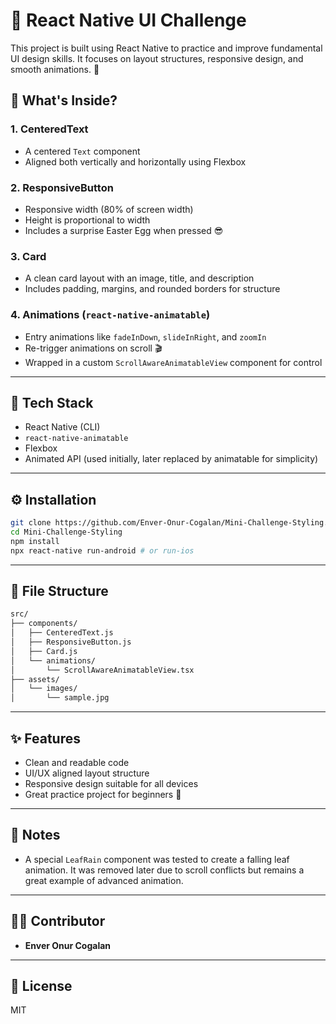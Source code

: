 # 📝 React Native UI Challenge

This project is built using React Native to practice and improve fundamental UI design skills. It focuses on layout structures, responsive design, and smooth animations. 🎯

## 🚀 What's Inside?

### 1. **CenteredText**
- A centered `Text` component
- Aligned both vertically and horizontally using Flexbox

### 2. **ResponsiveButton**
- Responsive width (80% of screen width)
- Height is proportional to width
- Includes a surprise Easter Egg when pressed 😎

### 3. **Card**
- A clean card layout with an image, title, and description
- Includes padding, margins, and rounded borders for structure

### 4. **Animations** (`react-native-animatable`)
- Entry animations like `fadeInDown`, `slideInRight`, and `zoomIn`
- Re-trigger animations on scroll 🎬
- Wrapped in a custom `ScrollAwareAnimatableView` component for control

---

## 🧱 Tech Stack

- React Native (CLI)
- `react-native-animatable`
- Flexbox
- Animated API (used initially, later replaced by animatable for simplicity)

---

## ⚙️ Installation

```bash
git clone https://github.com/Enver-Onur-Cogalan/Mini-Challenge-Styling.git
cd Mini-Challenge-Styling
npm install
npx react-native run-android # or run-ios
```

---

## 📁 File Structure

```bash
src/
├── components/
│   ├── CenteredText.js
│   ├── ResponsiveButton.js
│   ├── Card.js
│   └── animations/
│       └── ScrollAwareAnimatableView.tsx
├── assets/
│   └── images/
│       └── sample.jpg
```

---

## ✨ Features

- Clean and readable code
- UI/UX aligned layout structure
- Responsive design suitable for all devices
- Great practice project for beginners 🧠

---

## 📌 Notes

- A special `LeafRain` component was tested to create a falling leaf animation.
  It was removed later due to scroll conflicts but remains a great example of advanced animation.

---

## 🧑‍💻 Contributor

- **Enver Onur Cogalan**

---

## 🤝 License

MIT
